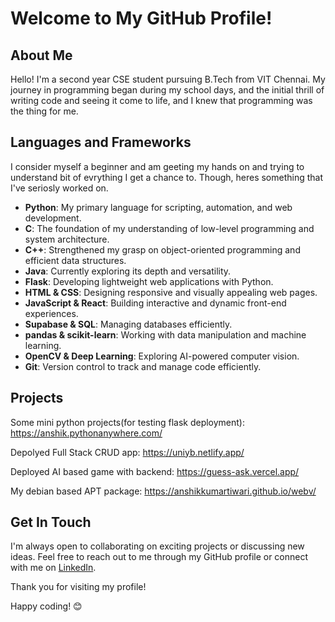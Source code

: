 # Welcome to My GitHub Profile!

## About Me

Hello! I'm a second year CSE student pursuing B.Tech from VIT Chennai. My journey in programming began during my school days, and the initial thrill of writing code and seeing it come to life, and I knew that programming was the thing for me.

## Languages and Frameworks

I consider myself a beginner and am geeting my hands on and trying to understand bit of evrything I get a chance to. Though, heres something that I've seriosly worked on.

- **Python**: My primary language for scripting, automation, and web development.
- **C**: The foundation of my understanding of low-level programming and system architecture.
- **C++**: Strengthened my grasp on object-oriented programming and efficient data structures.
- **Java**: Currently exploring its depth and versatility.
- **Flask**: Developing lightweight web applications with Python.
- **HTML & CSS**: Designing responsive and visually appealing web pages.
- **JavaScript & React**: Building interactive and dynamic front-end experiences.
- **Supabase & SQL**: Managing databases efficiently.
- **pandas & scikit-learn**: Working with data manipulation and machine learning.
- **OpenCV & Deep Learning**: Exploring AI-powered computer vision.
- **Git**: Version control to track and manage code efficiently.


## Projects

Some mini python projects(for testing flask deployment):
https://anshik.pythonanywhere.com/

Depolyed Full Stack CRUD app:
https://uniyb.netlify.app/

Deployed AI based game with backend:
https://guess-ask.vercel.app/

My debian based APT package:
https://anshikkumartiwari.github.io/webv/

## Get In Touch

I'm always open to collaborating on exciting projects or discussing new ideas. Feel free to reach out to me through my GitHub profile or connect with me on [LinkedIn](www.linkedin.com/in/anshikkumartiwari).

Thank you for visiting my profile!

Happy coding! 😊
